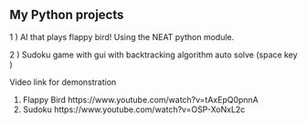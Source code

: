 
My Python projects
----------------------------------------------------------
1 ) AI that plays flappy bird! Using the NEAT python module.<br />

2 ) Sudoku game with gui with backtracking algorithm auto solve (space key )<br />

Video link for demonstration <br />
<ol>
<li>Flappy Bird https://www.youtube.com/watch?v=tAxEpQ0pnnA </li>
<li>Sudoku   https://www.youtube.com/watch?v=OSP-XoNxL2c </li>
</ol>
